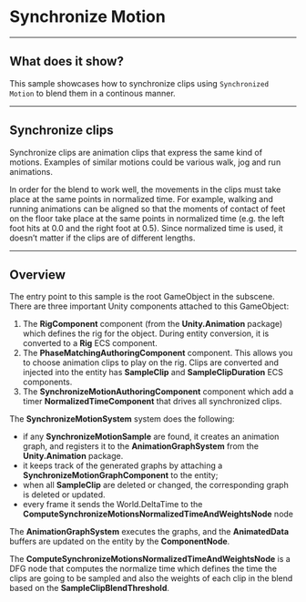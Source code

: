 # Synchronize Motion

----
## What does it show?

This sample showcases how to synchronize clips using `Synchronized Motion` to blend them in a continous manner. 

----
## Synchronize clips

Synchronize clips are animation clips that express the same kind of motions. Examples of similar motions could be various walk, jog and run animations. 

In order for the blend to work well, the movements in the clips must take place at the same points in normalized time. 
For example, walking and running animations can be aligned so that the moments of contact of feet on the floor take place at the same points in normalized time (e.g. the left foot hits at 0.0 and the right foot at 0.5). 
Since normalized time is used, it doesn’t matter if the clips are of different lengths.

----
## Overview

The entry point to this sample is the root GameObject in the subscene. There are three important Unity components attached to this GameObject:

 1. The **RigComponent** component (from the **Unity.Animation** package) which defines the rig for the object. During entity conversion, it is converted to a **Rig** ECS component.
 2. The **PhaseMatchingAuthoringComponent** component. This allows you to choose animation clips to play on the rig. Clips are converted and injected into the entity has **SampleClip** and **SampleClipDuration** ECS components.
 3. The **SynchronizeMotionAuthoringComponent** component which add a timer **NormalizedTimeComponent** that drives all synchronized clips.
 
The **SynchronizeMotionSystem** system does the following:
 
 * if any **SynchronizeMotionSample** are found, it creates an animation graph, and registers it to the **AnimationGraphSystem** from the **Unity.Animation** package.
 * it keeps track of the generated graphs by attaching a **SynchronizeMotionGraphComponent** to the entity;
 * when all **SampleClip** are deleted or changed, the corresponding graph is deleted or updated.
 * every frame it sends the World.DeltaTime to the **ComputeSynchronizeMotionsNormalizedTimeAndWeightsNode** node

The **AnimationGraphSystem** executes the graphs, and the **AnimatedData** buffers are updated on the entity by the **ComponentNode**.

The **ComputeSynchronizeMotionsNormalizedTimeAndWeightsNode** is a DFG node that computes the normalize time which defines the time the clips are going to be sampled and also the weights of each clip in the blend based on the **SampleClipBlendThreshold**.
